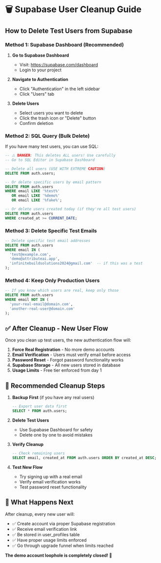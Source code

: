 # 🗑️ Supabase User Cleanup Guide

## How to Delete Test Users from Supabase

### **Method 1: Supabase Dashboard (Recommended)**

1. **Go to Supabase Dashboard**
   - Visit: https://supabase.com/dashboard
   - Login to your project

2. **Navigate to Authentication**
   - Click "Authentication" in the left sidebar
   - Click "Users" tab

3. **Delete Users**
   - Select users you want to delete
   - Click the trash icon or "Delete" button
   - Confirm deletion

### **Method 2: SQL Query (Bulk Delete)**

If you have many test users, you can use SQL:

```sql
-- ⚠️ DANGER: This deletes ALL users! Use carefully
-- Go to SQL Editor in Supabase Dashboard

-- Delete all users (USE WITH EXTREME CAUTION)
DELETE FROM auth.users;

-- Or delete specific users by email pattern
DELETE FROM auth.users 
WHERE email LIKE '%test%' 
   OR email LIKE '%demo%' 
   OR email LIKE '%fake%';

-- Or delete users created today (if they're all test users)
DELETE FROM auth.users 
WHERE created_at >= CURRENT_DATE;
```

### **Method 3: Delete Specific Test Emails**

```sql
-- Delete specific test email addresses
DELETE FROM auth.users 
WHERE email IN (
  'test@example.com',
  'demo@attributeai.app',
  'infinitebuildsolutions2024@gmail.com'  -- if this was a test
);
```

### **Method 4: Keep Only Production Users**

```sql
-- If you know which users are real, keep only those
DELETE FROM auth.users 
WHERE email NOT IN (
  'your-real-email@domain.com',
  'another-real-user@domain.com'
);
```

## ✅ **After Cleanup - New User Flow**

Once you clean up test users, the new authentication flow will:

1. **Force Real Registration** - No more demo accounts
2. **Email Verification** - Users must verify email before access  
3. **Password Reset** - Forgot password functionality works
4. **Supabase Storage** - All new users stored in database
5. **Usage Limits** - Free tier enforced from day 1

## 🔧 **Recommended Cleanup Steps**

1. **Backup First** (if you have any real users)
   ```sql
   -- Export user data first
   SELECT * FROM auth.users;
   ```

2. **Delete Test Users**
   - Use Supabase Dashboard for safety
   - Delete one by one to avoid mistakes

3. **Verify Cleanup**
   ```sql
   -- Check remaining users
   SELECT email, created_at FROM auth.users ORDER BY created_at DESC;
   ```

4. **Test New Flow**
   - Try signing up with a real email
   - Verify email verification works
   - Test password reset functionality

## 🎯 **What Happens Next**

After cleanup, every new user will:
- ✅ Create account via proper Supabase registration
- ✅ Receive email verification link
- ✅ Be stored in user_profiles table
- ✅ Have proper usage limits enforced
- ✅ Go through upgrade funnel when limits reached

**The demo account loophole is completely closed! 🔐**